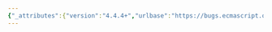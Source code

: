 ```yaml
---
{"_attributes":{"version":"4.4.4+","urlbase":"https://bugs.ecmascript.org/","maintainer":"dherman@mozilla.com"},"bug":{"bug_id":4372,"creation_ts":"2015-05-20 18:26:00 -0700","short_desc":"14.1.18: wrong step reference","delta_ts":"2015-10-02 13:14:04 -0700","product":"Draft for 6th Edition","component":"editorial issue","version":"Rev 38: April 14, 2015 Final Draft","rep_platform":"All","op_sys":"All","bug_status":"RESOLVED","resolution":"FIXED","priority":"Normal","bug_severity":"minor","everconfirmed":true,"reporter":{"uid":"jmdyck","name":"Michael Dyck"},"assigned_to":{"uid":"allen","name":"Allen Wirfs-Brock"},"long_desc":[{"commentid":14429,"comment_count":0,"who":{"uid":"jmdyck","name":"Michael Dyck"},"bug_when":"2015-05-20 18:26:20 -0700","thetext":"In 14.1.18 \"Runtime Semantics: IteratorBindingInitialization\",\nthe last line says:\n    The new Environment Record created in step 5 is only used if ...\nbut step 5 is just an Assert.\n\nChange \"5\" to \"6\", presumably."},{"commentid":14431,"comment_count":1,"who":{"uid":"allen","name":"Allen Wirfs-Brock"},"bug_when":"2015-05-21 07:49:18 -0700","thetext":"fixed in rev39 publication draft"}]}}
---
```


